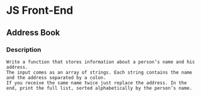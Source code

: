 # JS Front-End

## Address Book

### Description
    Write a function that stores information about a person’s name and his address. 
    The input comes as an array of strings. Each string contains the name and the address separated by a colon. 
    If you receive the same name twice just replace the address. In the end, print the full list, sorted alphabetically by the person’s name.
    